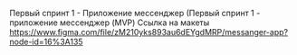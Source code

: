 Первый спринт 1 - Приложение мессенджер (Первый спринт 1 - приложение мессенджер (MVP)
Ссылка на макеты https://www.figma.com/file/zM210yks893au6dEYgdMRP/messanger-app?node-id=16%3A135
